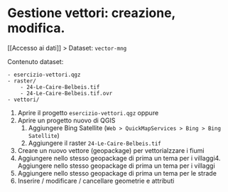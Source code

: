 # Gestione vettori: creazione, modifica.
[[Accesso ai dati]] > Dataset: `vector-mng`

Contenuto dataset:
```
- esercizio-vettori.qgz
- raster/
	- 24-Le-Caire-Belbeis.tif
	- 24-Le-Caire-Belbeis.tif.ovr
- vettori/
```

1. Aprire il progetto `esercizio-vettori.qgz` oppure
2. Aprire un progetto nuovo di QGIS
	1. Aggiungere Bing Satellite (`Web > QuickMapServices > Bing > Bing Satellite`)
	2. Aggiungere il raster `24-Le-Caire-Belbeis.tif`
3. Creare un nuovo vettore (geopackage) per vettorialzzare i fiumi
4. Aggiungere nello stesso geopackage di prima un tema per i villaggi4. Aggiungere nello stesso geopackage di prima un tema per i villaggi
5. Aggiungere nello stesso geopackage di prima un tema per le strade
6. Inserire / modificare / cancellare geometrie e attributi